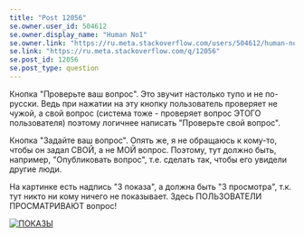 ```yaml
---
title: "Post 12056"
se.owner.user_id: 504612
se.owner.display_name: "Human No1"
se.owner.link: "https://ru.meta.stackoverflow.com/users/504612/human-no1"
se.link: "https://ru.meta.stackoverflow.com/q/12056"
se.post_id: 12056
se.post_type: question
---
```

<p>Кнопка &quot;Проверьте ваш вопрос&quot;. Это звучит настолько тупо и не по-русски. Ведь при нажатии на эту кнопку пользователь проверяет не чужой, а свой вопрос (система тоже - проверяет вопрос ЭТОГО пользователя) поэтому логичнее написать &quot;Проверьте свой вопрос&quot;.</p>
<p>Кнопка &quot;Задайте ваш вопрос&quot;. Опять же, я не обращаюсь к кому-то, чтобы он задал СВОЙ, а не МОЙ вопрос. Поэтому, тут должно быть, например, &quot;Опубликовать вопрос&quot;, т.е. сделать так, чтобы его увидели другие люди.</p>
<p>На картинке есть надпись &quot;3 показа&quot;, а должна быть &quot;3 просмотра&quot;, т.к. тут никто ни кому ничего не показывает. Здесь ПОЛЬЗОВАТЕЛИ ПРОСМАТРИВАЮТ вопрос!</p>
<p><a href="https://i.stack.imgur.com/H0WOT.png" rel="nofollow noreferrer"><img src="https://i.stack.imgur.com/H0WOT.png" alt="ПОКАЗЫ" /></a></p>
